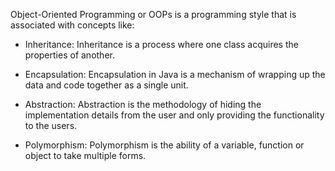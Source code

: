 Object-Oriented Programming or OOPs is a programming style that is
associated with concepts like:

- Inheritance: Inheritance is a process where one class acquires the
  properties of another.

- Encapsulation: Encapsulation in Java is a mechanism of wrapping up
  the data and code together as a single unit.

- Abstraction: Abstraction is the methodology of hiding the
  implementation details from the user and only providing the
  functionality to the users.

- Polymorphism: Polymorphism is the ability of a variable, function or
  object to take multiple forms.